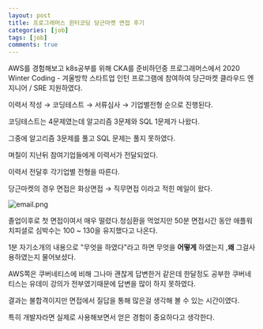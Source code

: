```yaml
---
layout: post
title: 프로그래머스 윈터코딩 당근마켓 면접 후기
categories: [job]
tags: [job]
comments: true
---
```


AWS를 경험해보고 k8s공부를 위해 CKA를 준비하던중 프로그래머스에서 2020 Winter Coding - 겨울방학 스타트업 인턴 프로그램에 참여하여 당근마켓 클라우드 엔지니어 / SRE 지원하였다.

이력서 작성 → 코딩테스트 → 서류심사 → 기업별전형 순으로 진행된다.

코딩테스트는 4문제였는데 알고리즘 3문제와 SQL 1문제가 나왔다.

그중에 알고리즘 3문제를 풀고 SQL 문제는 풀지 못하였다.

며칠이 지난뒤  참여기업들에게 이력서가 전달되었다.

이력서 전달후 각기업별 전형을 따른다.

당근마켓의 경우 면접은 화상면접 → 직무면접 이라고 적힌 메일이 왔다.

![email.png](https://lcc3108.github.io/img/2020-11/18/Untitled.png)

졸업이후로 첫 면접이여서 매우 떨렸다.청심환을 먹었지만 50분 면접시간 동안 애플워치피셜로 심박수는 100 ~ 130을 유지했다고 나온다.

1분 자기소개의 내용으로 "무엇을 하였다"라고 하면 무엇을 **어떻게** 하였는지  ,**왜** 그걸사용하였는지 물어보셨다.

AWS쪽은 쿠버네티스에 비해 그나마 괜찮게 답변한거 같은데 한달정도 공부한 쿠버네티스는 유데미 강의가 전부였기때문에 답변을 많이 하지 못하였다.

결과는 불합격이지만 면접에서 질답을 통해 많은걸 생각해 볼 수 있는 시간이였다. 

특히 개발자라면 실제로 사용해보면서 얻은 경험이 중요하다고 생각한다.